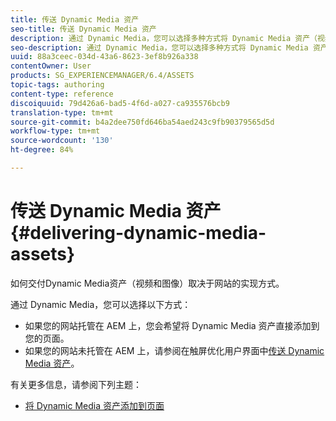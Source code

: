 ```yaml
---
title: 传送 Dynamic Media 资产
seo-title: 传送 Dynamic Media 资产
description: 通过 Dynamic Media，您可以选择多种方式将 Dynamic Media 资产（视频和图像）传送到您的网站。
seo-description: 通过 Dynamic Media，您可以选择多种方式将 Dynamic Media 资产（视频和图像）传送到您的网站。
uuid: 88a3ceec-034d-43a6-8623-3ef8b926a338
contentOwner: User
products: SG_EXPERIENCEMANAGER/6.4/ASSETS
topic-tags: authoring
content-type: reference
discoiquuid: 79d426a6-bad5-4f6d-a027-ca935576bcb9
translation-type: tm+mt
source-git-commit: b4a2dee750fd646ba54aed243c9fb90379565d5d
workflow-type: tm+mt
source-wordcount: '130'
ht-degree: 84%

---
```



# 传送 Dynamic Media 资产{#delivering-dynamic-media-assets}

如何交付Dynamic Media资产（视频和图像）取决于网站的实现方式。

通过 Dynamic Media，您可以选择以下方式：

* 如果您的网站托管在 AEM 上，您会希望将 Dynamic Media 资产直接添加到您的页面。
* 如果您的网站未托管在 AEM 上，请参阅在触屏优化用户界面中[传送 Dynamic Media 资产](/help/assets/delivering-dynamic-media-assets.md)。

有关更多信息，请参阅下列主题：

* [将 Dynamic Media 资产添加到页面](/help/sites-classic-ui-authoring/dynamic-media-assets-adding-to-page.md)

